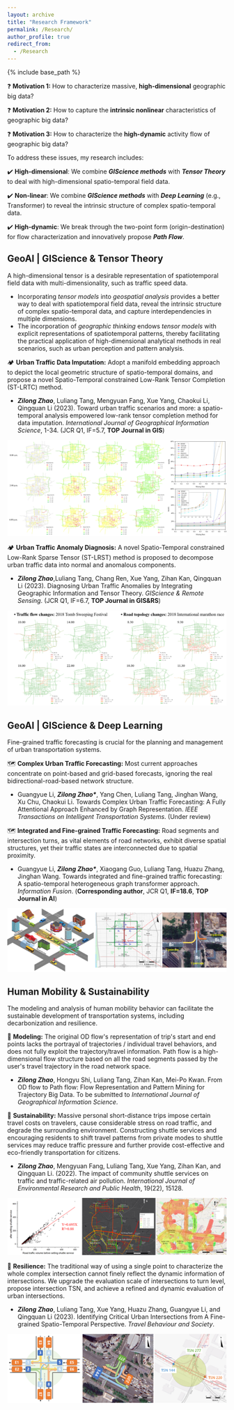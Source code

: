 ```yaml
---
layout: archive
title: "Research Framework"
permalink: /Research/
author_profile: true
redirect_from:
  - /Research
---
```


{% include base_path %}


❓ **Motivation 1:** How to characterize massive, **high-dimensional** geographic big data? <br>

❓ **Motivation 2:** How to capture the **intrinsic nonlinear** characteristics of geographic big data? <br>

❓ **Motivation 3:** How to characterize the **high-dynamic** activity flow of geographic big data? <br>

  To address these issues, my research includes:

✔️ **High-dimensional**: We combine ***GIScience methods*** with ***Tensor Theory*** to deal with high-dimensional spatio-temporal field data.

✔️ **Non-linear**: We combine ***GIScience methods*** with ***Deep Learning*** (e.g., Transformer) to reveal the intrinsic structure of complex spatio-temporal data.

✔️ **High-dynamic**: We break through the two-point form (origin-destination) for flow characterization and innovatively propose ***Path Flow***.


GeoAI | GIScience & Tensor Theory
------
  A high-dimensional tensor is a desirable representation of spatiotemporal field data with multi-dimensionality, such as traffic speed data.<br>
  - Incorporating *tensor models* into *geospatial analysis* provides a better way to deal with spatiotemporal field data, reveal the intrinsic structure of complex spatio-temporal data, and capture interdependencies in multiple dimensions.
  - The incorporation of *geographic thinking* endows *tensor models* with explicit representations of spatiotemporal patterns, thereby facilitating the practical application of high-dimensional analytical methods in real scenarios, such as urban perception and pattern analysis.

  🏕️ **Urban Traffic Data Imputation:** Adopt a manifold embedding approach to depict the local geometric structure of spatio-temporal domains, and propose a novel Spatio-Temporal constrained Low-Rank Tensor Completion (ST-LRTC) method.<br>
  - ***Zilong Zhao***, Luliang Tang, Mengyuan Fang, Xue Yang, Chaokui Li, Qingquan Li (2023). Toward urban traffic scenarios and more: a spatio-temporal analysis empowered low-rank tensor completion method for data imputation. *International Journal of Geographical Information Science*, 1-34. (JCR Q1, IF=5.7, **TOP Journal in GIS**) <br>
  
  ![image](/images/Imputation.png)

  🏕️ **Urban Traffic Anomaly Diagnosis:** A novel Spatio-Temporal constrained Low-Rank Sparse Tensor (ST-LRST) method is proposed to decompose urban traffic data into normal and anomalous components.<br>
  - ***Zilong Zhao***,Luliang Tang, Chang Ren, Xue Yang, Zihan Kan, Qingquan Li (2023). Diagnosing Urban Traffic Anomalies by Integrating Geographic Information and Tensor Theory. *GIScience & Remote Sensing*. (JCR Q1, IF=6.7, **TOP Journal in GIS&RS**) <br>
  
  ![image](/images/Anomaly.png)


GeoAI | GIScience & Deep Learning
------
  Fine-grained traffic forecasting is crucial for the planning and management of urban transportation systems.<br>
  
  🗺️ **Complex Urban Traffic Forecasting:** Most current approaches concentrate on point-based and grid-based forecasts, ignoring the real bidirectional-road-based network structure.
  - Guangyue Li, ***Zilong Zhao\****, Yang Chen, Luliang Tang, Jinghan Wang, Xu Chu, Chaokui Li. Towards Complex Urban Traffic Forecasting: A Fully Attentional Approach Enhanced by Graph Representation. *IEEE Transactions on Intelligent Transportation Systems*. (Under review)

  🗺️ **Integrated and Fine-grained Traffic Forecasting:** Road segments and intersection turns, as vital elements of road networks, exhibit diverse spatial structures, yet their traffic states are interconnected due to spatial proximity.
  - Guangyue Li, ***Zilong Zhao\****, Xiaogang Guo, Luliang Tang, Huazu Zhang, Jinghan Wang. Towards integrated and fine-grained traffic forecasting: A spatio-temporal heterogeneous graph transformer approach. *Information Fusion*. (**Corresponding author**, JCR Q1, **IF=18.6**, **TOP Journal in AI**)<br>
  
  ![image](/images/Prediction.png)


Human Mobility & Sustainability
------
  The modeling and analysis of human mobility behavior can facilitate the sustainable development of transportation systems, including decarbonization and resilience. <br>
  
  🚶 **Modeling:** The original OD flow's representation of trip's start and end points lacks the portrayal of trajectories / individual travel behaviors, and does not fully exploit the trajectory/travel information. Path flow is a high-dimensional flow structure based on all the road segments passed by the user's travel trajectory in the road network space.
  - ***Zilong Zhao***, Hongyu Shi, Luliang Tang, Zihan Kan, Mei-Po Kwan. From OD flow to Path flow: Flow Representation and Pattern Mining for Trajectory Big Data. To be submitted to *International Journal of Geographical Information Science*.

  🚶 **Sustainability:** Massive personal short-distance trips impose certain travel costs on travelers, cause considerable stress on road traffic, and degrade the surrounding environment. Constructing shuttle services and encouraging residents to shift travel patterns from private modes to shuttle services may reduce traffic pressure and further provide cost-effective and eco-friendly transportation for citizens.
  - ***Zilong Zhao***, Mengyuan Fang, Luliang Tang, Xue Yang, Zihan Kan, and Qingquan Li. (2022). The impact of community shuttle services on traffic and traffic-related air pollution. *International Journal of Environmental Research and Public Health*, 19(22), 15128.<br>
  
  ![image](/images/Pollution.png)

  🚶 **Resilience:** The traditional way of using a single point to characterize the whole complex intersection cannot finely reflect the dynamic information of intersections. We upgrade the evaluation scale of intersections to turn level, propose intersection TSN, and achieve a refined and dynamic evaluation of urban intersections.
  - ***Zilong Zhao***, Luliang Tang, Xue Yang, Huazu Zhang, Guangyue Li, and Qingquan Li (2023). Identifying Critical Urban Intersections from A Fine-grained Spatio-Temporal Perspective. *Travel Behaviour and Society*.<br>
  
  ![image](/images/TSN.png)








